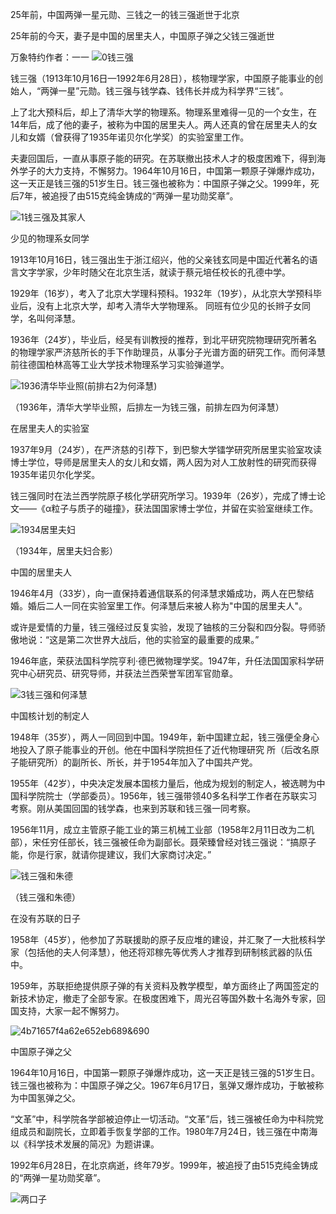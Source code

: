 25年前，中国两弹一星元勋、三钱之一的钱三强逝世于北京 

25年前的今天，妻子是中国的居里夫人，中国原子弹之父钱三强逝世

万象特约作者：一一 ![0钱三强](0钱三强.jpg)

钱三强（1913年10月16日—1992年6月28日），核物理学家，中国原子能事业的创始人，“两弹一星”元勋。钱三强与钱学森、钱伟长并成为科学界“三钱”。

上了北大预科后，却上了清华大学的物理系。物理系里难得一见的一个女生，在14年后，成了他的妻子，被称为中国的居里夫人。两人还真的曾在居里夫人的女儿和女婿（曾获得了1935年诺贝尔化学奖）的实验室里工作。

夫妻回国后，一直从事原子能的研究。在苏联撤出技术人才的极度困难下，得到海外学子的大力支持，不懈努力。1964年10月16日，中国第一颗原子弹爆炸成功，这一天正是钱三强的51岁生日。钱三强也被称为：中国原子弹之父。1999年，死后7年，被追授了由515克纯金铸成的“两弹一星功勋奖章”。

![1钱三强及其家人](1钱三强及其家人.jpg)

少见的物理系女同学

1913年10月16日，钱三强出生于浙江绍兴，他的父亲钱玄同是中国近代著名的语言文字学家，少年时随父在北京生活，就读于蔡元培任校长的孔德中学。

1929年（16岁），考入了北京大学理科预科。1932年（19岁），从北京大学预科毕业后，没有上北京大学，却考入清华大学物理系。 同班有位少见的长辫子女同学，名叫何泽慧。

1936年（24岁），毕业后，经吴有训教授的推荐，到北平研究院物理研究所著名的物理学家严济慈所长的手下作助理员，从事分子光谱方面的研究工作。而何泽慧前往德国柏林高等工业大学技术物理系学习实验弹道学。

![1936清华毕业照(前排右2为何泽慧)](1936清华毕业照(前排右2为何泽慧).jpeg)

（1936年，清华大学毕业照，后排左一为钱三强，前排左四为何泽慧）

在居里夫人的实验室

1937年9月（24岁），在严济慈的引荐下，到巴黎大学镭学研究所居里实验室攻读博士学位，导师是居里夫人的女儿和女婿，两人因为对人工放射性的研究而获得1935年诺贝尔化学奖。

钱三强同时在法兰西学院原子核化学研究所学习。1939年（26岁），完成了博士论文——《α粒子与质子的碰撞》，获法国国家博士学位，并留在实验室继续工作。

![1934居里夫妇](1934居里夫妇.jpg)

（1934年，居里夫妇合影）

中国的居里夫人

1946年4月（33岁），向一直保持着通信联系的何泽慧求婚成功，两人在巴黎结婚。婚后二人一同在实验室里工作。何泽慧后来被人称为"中国的居里夫人"。

或许是爱情的力量，钱三强经过反复实验，发现了铀核的三分裂和四分裂。导师骄傲地说：“这是第二次世界大战后，他的实验室的最重要的成果。”

1946年底，荣获法国科学院亨利·德巴微物理学奖。1947年，升任法国国家科学研究中心研究员、研究导师，并获法兰西荣誉军团军官勋章。

 ![3钱三强和何泽慧](3钱三强和何泽慧.jpg)

中国核计划的制定人

1948年（35岁），两人一同回到中国。1949年，新中国建立起，钱三强便全身心地投入了原子能事业的开创。他在中国科学院担任了近代物理研究 所（后改名原子能研究所）的副所长、所长，并于1954年加入了中国共产党。

 1955年（42岁），中央决定发展本国核力量后，他成为规划的制定人，被选聘为中国科学院院士（学部委员）。1956年，钱三强带领40多名科学工作者在苏联实习考察。刚从美国回国的钱学森，也来到苏联和钱三强一同考察。

1956年11月，成立主管原子能工业的第三机械工业部（1958年2月11日改为二机部），宋任穷任部长，钱三强被任命为副部长。聂荣臻曾经对钱三强说：“搞原子能，你是行家，就请你提建议，我们大家商讨决定。”

 ![钱三强和朱德](钱三强和朱德.jpg)

（钱三强和朱德） 

在没有苏联的日子

1958年（45岁），他参加了苏联援助的原子反应堆的建设，并汇聚了一大批核科学家（包括他的夫人何泽慧），他还将邓稼先等优秀人才推荐到研制核武器的队伍中。

1959年，苏联拒绝提供原子弹的有关资料及教学模型，单方面终止了两国签定的新技术协定，撤走了全部专家。在极度困难下，周光召等国外数十名海外专家，回国支持，大家一起不懈努力。

![4b71657f4a62e652eb689&690](4b71657f4a62e652eb689&690.jpeg)

中国原子弹之父

1964年10月16日，中国第一颗原子弹爆炸成功，这一天正是钱三强的51岁生日。钱三强也被称为：中国原子弹之父。1967年6月17日，氢弹又爆炸成功，于敏被称为中国氢弹之父。

“文革”中，科学院各学部被迫停止一切活动。“文革”后，钱三强被任命为中科院党组成员和副院长，立即着手恢复学部的工作。1980年7月24日，钱三强在中南海以《科学技术发展的简况》为题讲课。 

1992年6月28日，在北京病逝，终年79岁。1999年，被追授了由515克纯金铸成的“两弹一星功勋奖章”。

![两口子](两口子.jpeg)